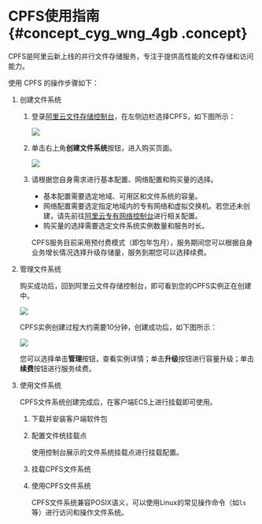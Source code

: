 # CPFS使用指南 {#concept_cyg_wng_4gb .concept}

CPFS是阿里云新上线的并行文件存储服务，专注于提供高性能的文件存储和访问能力。

使用 CPFS 的操作步骤如下：

1.  创建文件系统
    1.  登录[阿里云文件存储控制台](https://nas.console.aliyun.com/)，在左侧边栏选择CPFS，如下图所示：

        ![](http://static-aliyun-doc.oss-cn-hangzhou.aliyuncs.com/assets/img/119749/155237308338078_zh-CN.png)

    2.  单击右上角**创建文件系统**按钮，进入购买页面。

        ![](http://static-aliyun-doc.oss-cn-hangzhou.aliyuncs.com/assets/img/119749/155237308338079_zh-CN.png)

    3.  请根据您自身需求进行基本配置、网络配置和购买量的选择。

        -   基本配置需要选定地域、可用区和文件系统的容量。
        -   网络配置需要选定指定地域内的专有网络和虚拟交换机。若您还未创建，请先前往[阿里云专有网络控制台](https://vpc.console.aliyun.com/)进行相关配置。
        -   购买量的选择需要选定文件系统实例数量和服务时长。

        CPFS服务目前采用预付费模式（即包年包月），服务期间您可以根据自身业务增长情况选择升级存储量，服务到期您可以选择续费。

2.  管理文件系统

    购买成功后，回到阿里云文件存储控制台，即可看到您的CPFS实例正在创建中。

    ![](http://static-aliyun-doc.oss-cn-hangzhou.aliyuncs.com/assets/img/119749/155237308338080_zh-CN.png)

    CPFS实例创建过程大约需要10分钟，创建成功后，如下图所示：

    ![](http://static-aliyun-doc.oss-cn-hangzhou.aliyuncs.com/assets/img/119749/155237308338081_zh-CN.png)

    您可以选择单击**管理**按钮，查看实例详情；单击**升级**按钮进行容量升级；单击**续费**按钮进行服务续费。

3.  使用文件系统

    CPFS文件系统创建完成后，在客户端ECS上进行挂载即可使用。

    1.  下载并安装客户端软件包
    2.  配置文件统挂载点

        使用控制台展示的文件系统挂载点进行挂载配置。

    3.  挂载CPFS文件系统
    4.  使用CPFS文件系统

        CPFS文件系统兼容POSIX语义，可以使用Linux的常见操作命令（如`ls`等）进行访问和操作文件系统。


